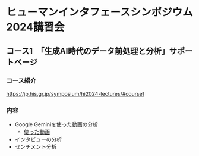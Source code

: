 # ヒューマンインタフェースシンポジウム2024講習会
## コース1　「生成AI時代のデータ前処理と分析」サポートページ

### コース紹介
https://jp.his.gr.jp/symposium/hi2024-lectures/#course1

### 内容
- Google Geminiを使った動画の分析
  - [使った動画](https://drive.google.com/file/d/1aJDTvYZ2FhnotG125nKos7bcyew9OBRG/view?usp=sharing)
- インタビューの分析
- センチメント分析

